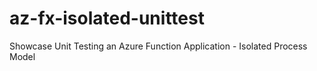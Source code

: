 # az-fx-isolated-unittest
Showcase Unit Testing an Azure Function Application - Isolated Process Model
